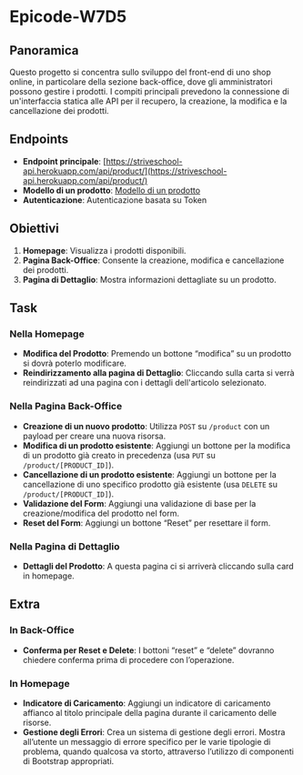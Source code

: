 # Epicode-W7D5

## Panoramica

Questo progetto si concentra sullo sviluppo del front-end di uno shop online, in particolare della sezione back-office, dove gli amministratori possono gestire i prodotti. I compiti principali prevedono la connessione di un'interfaccia statica alle API per il recupero, la creazione, la modifica e la cancellazione dei prodotti.

## Endpoints

- **Endpoint principale**: [https://striveschool-api.herokuapp.com/api/product/](https://striveschool-api.herokuapp.com/api/product/)
- **Modello di un prodotto**: [Modello di un prodotto](https://cms.epicode.com/assets/98da0049-c603-4156-b197-caebd69bd796)
- **Autenticazione**: Autenticazione basata su Token

## Obiettivi

1. **Homepage**: Visualizza i prodotti disponibili.
2. **Pagina Back-Office**: Consente la creazione, modifica e cancellazione dei prodotti.
3. **Pagina di Dettaglio**: Mostra informazioni dettagliate su un prodotto.

## Task

### Nella Homepage

- **Modifica del Prodotto**: Premendo un bottone “modifica” su un prodotto si dovrà poterlo modificare.
- **Reindirizzamento alla pagina di Dettaglio**: Cliccando sulla carta si verrà reindirizzati ad una pagina con i dettagli dell'articolo selezionato.


### Nella Pagina Back-Office

- **Creazione di un nuovo prodotto**: Utilizza `POST` su `/product` con un payload per creare una nuova risorsa.
- **Modifica di un prodotto esistente**: Aggiungi un bottone per la modifica di un prodotto già creato in precedenza (usa `PUT` su `/product/[PRODUCT_ID]`).
- **Cancellazione di un prodotto esistente**: Aggiungi un bottone per la cancellazione di uno specifico prodotto già esistente (usa `DELETE` su `/product/[PRODUCT_ID]`).
- **Validazione del Form**: Aggiungi una validazione di base per la creazione/modifica del prodotto nel form.
- **Reset del Form**: Aggiungi un bottone “Reset” per resettare il form.


### Nella Pagina di Dettaglio

- **Dettagli del Prodotto**: A questa pagina ci si arriverà cliccando sulla card in homepage.

## Extra

### In Back-Office

- **Conferma per Reset e Delete**: I bottoni “reset” e “delete” dovranno chiedere conferma prima di procedere con l’operazione.

### In Homepage

- **Indicatore di Caricamento**: Aggiungi un indicatore di caricamento affianco al titolo principale della pagina durante il caricamento delle risorse.
- **Gestione degli Errori**: Crea un sistema di gestione degli errori. Mostra all’utente un messaggio di errore specifico per le varie tipologie di problema, quando qualcosa va storto, attraverso l’utilizzo di componenti di Bootstrap appropriati.
